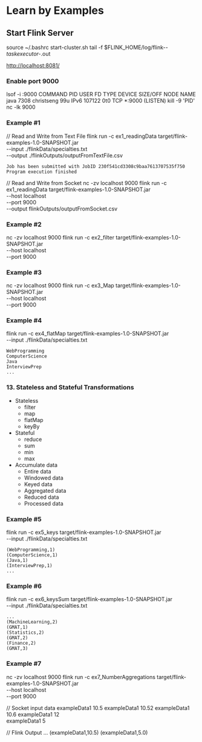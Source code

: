 # Learn by Examples

## Start Flink Server

source ~/.bashrc
start-cluster.sh
tail -f $FLINK_HOME/log/flink-*-taskexecutor-*.out

<http://localhost:8081/>

### Enable port 9000

lsof -i :9000
    COMMAND  PID       USER   FD   TYPE DEVICE SIZE/OFF NODE NAME
    java    7308 christseng   99u  IPv6 107122      0t0  TCP *:9000 (LISTEN)
kill -9 'PID'
nc -lk 9000

### Example #1

// Read and Write from Text File
flink run -c ex1_readingData target/flink-examples-1.0-SNAPSHOT.jar \
    --input ./flinkData/specialties.txt \
    --output ./flinkOutputs/outputFromTextFile.csv

    Job has been submitted with JobID 230f541cd3308c9baa7613707535f750
    Program execution finished

// Read and Write from Socket
nc -zv localhost 9000
flink run -c ex1_readingData target/flink-examples-1.0-SNAPSHOT.jar \
    --host localhost \
    --port 9000 \
    --output flinkOutputs/outputFromSocket.csv

### Example #2

nc -zv localhost 9000
flink run -c ex2_filter target/flink-examples-1.0-SNAPSHOT.jar \
    --host localhost \
    --port 9000

### Example #3

nc -zv localhost 9000
flink run -c ex3_Map target/flink-examples-1.0-SNAPSHOT.jar \
    --host localhost \
    --port 9000

### Example #4

flink run -c ex4_flatMap target/flink-examples-1.0-SNAPSHOT.jar \
    --input ./flinkData/specialties.txt

    WebProgramming
    ComputerScience
    Java
    InterviewPrep
    ...

### 13. Stateless and Stateful Transformations

- Stateless
  - filter
  - map
  - flatMap
  - keyBy
- Stateful
  - reduce
  - sum
  - min
  - max
- Accumulate data
  - Entire data
  - Windowed data
  - Keyed data
  - Aggregated data
  - Reduced data
  - Processed data

### Example #5

flink run -c ex5_keys target/flink-examples-1.0-SNAPSHOT.jar \
    --input ./flinkData/specialties.txt

    (WebProgramming,1)
    (ComputerScience,1)
    (Java,1)
    (InterviewPrep,1)
    ...

### Example #6

flink run -c ex6_keysSum target/flink-examples-1.0-SNAPSHOT.jar \
    --input ./flinkData/specialties.txt

    ...
    (MachineLearning,2)
    (GMAT,1)
    (Statistics,2)
    (GMAT,2)
    (Finance,2)
    (GMAT,3)

### Example #7

nc -zv localhost 9000
flink run -c ex7_NumberAggregations target/flink-examples-1.0-SNAPSHOT.jar \
    --host localhost \
    --port 9000

// Socket input data
    exampleData1 10.5
    exampleData1 10.52
    exampleData1 10.6
    exampleData1 12  
    exampleData1 5

// Flink Output
    ...
    (exampleData1,10.5)
    (exampleData1,5.0)
